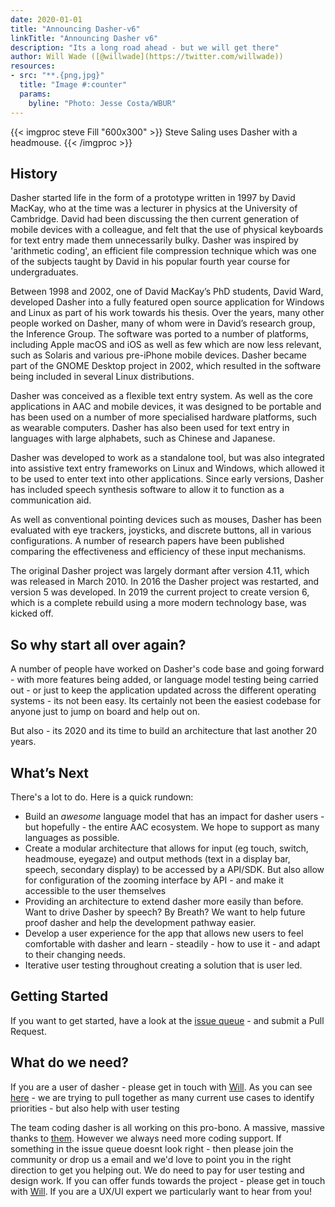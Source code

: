 ```yaml
---
date: 2020-01-01
title: "Announcing Dasher-v6"
linkTitle: "Announcing Dasher v6"
description: "Its a long road ahead - but we will get there"
author: Will Wade ([@willwade](https://twitter.com/willwade))	
resources:
- src: "**.{png,jpg}"
  title: "Image #:counter"
  params:
    byline: "Photo: Jesse Costa/WBUR"
---
```


{{< imgproc steve Fill "600x300" >}}
Steve Saling uses Dasher with a headmouse. 
{{< /imgproc >}}

## History

Dasher started life in the form of a prototype written in 1997 by David MacKay, who at the time was a lecturer in physics at the University of Cambridge. David had been discussing the then current generation of mobile devices with a colleague, and felt that the use of physical keyboards for text entry made them unnecessarily bulky. Dasher was inspired by 'arithmetic coding', an efficient file compression technique which was one of the subjects taught by David in his popular fourth year course for undergraduates.

Between 1998 and 2002, one of David MacKay’s PhD students, David Ward, developed Dasher into a fully featured open source application for Windows and Linux as part of his work towards his thesis. Over the years, many other people worked on Dasher, many of whom were in David’s research group, the Inference Group. The software was ported to a number of platforms, including Apple macOS and iOS as well as few which are now less relevant, such as Solaris and various pre-iPhone mobile devices. Dasher became part of the GNOME Desktop project in 2002, which resulted in the software being included in several Linux distributions.

Dasher was conceived as a flexible text entry system. As well as the core applications in AAC and mobile devices, it was designed to be portable and has been used on a number of more specialised hardware platforms, such as wearable computers. Dasher has also been used for text entry in languages with large alphabets, such as Chinese and Japanese.

Dasher was developed to work as a standalone tool, but was also integrated into assistive text entry frameworks on Linux and Windows, which allowed it to be used to enter text into other applications. Since early versions, Dasher has included speech synthesis software to allow it to function as a communication aid.

As well as conventional pointing devices such as mouses, Dasher has been evaluated with eye trackers, joysticks, and discrete buttons, all in various configurations. A number of research papers have been published comparing the effectiveness and efficiency of these input mechanisms.

The original Dasher project was largely dormant after version 4.11, which was released in March 2010. In 2016 the Dasher project was restarted, and version 5 was developed. In 2019 the current project to create version 6, which is a complete rebuild using a more modern technology base, was kicked off.

## So why start all over again?

A number of people have worked on Dasher's code base and going forward - with more features being added, or language model testing being carried out - or just to keep the application updated across the different operating systems - its not been easy. Its certainly not been the easiest codebase for anyone just to jump on board and help out on. 

But also - its 2020 and its time to build an architecture that last another 20 years. 


## What’s Next

There's a lot to do. Here is a quick rundown:
- Build an *awesome* language model that has an impact for dasher users - but hopefully - the entire AAC ecosystem. We hope to support as many languages as possible. 
- Create a modular architecture that allows for input (eg touch, switch, headmouse, eyegaze) and output methods (text in a display bar, speech, secondary display) to be accessed by a API/SDK. But also allow for configuration of the zooming interface by API - and make it accessible to the user themselves
- Providing an architecture to extend dasher more easily than before. Want to drive Dasher by speech? By Breath? We want to help future proof dasher and help the development pathway easier. 
- Develop a user experience for the app that allows new users to feel comfortable with dasher and learn - steadily - how to use it - and adapt to their changing needs. 
- Iterative user testing throughout creating a solution that is user led. 

## Getting Started

If you want to get started, have a look at the [issue queue](https://github.com/dasher-project/redash/issues) - and submit a Pull Request. 

## What do we need?

If you are a user of dasher - please get in touch with [Will](mailto:wwade@acecentre.org.uk). As you can see [here](/about/#who-uses-dasher-right-now-what-features-do-we-need-to-support) - we are trying to pull together as many current use cases to identify priorities - but also help with user testing

The team coding dasher is all working on this pro-bono. A massive, massive thanks to [them](/about/#who-is-involved). However we always need more coding support. If something in the issue queue doesnt look right - then please join the community or drop us a email and we'd love to point you in the right direction to get you helping out. We do need to pay for user testing and design work. If you can offer funds towards the project - please get in touch with [Will](mailto:wwade@acecentre.org.uk). If you are a UX/UI expert we particularly want to hear from you!


